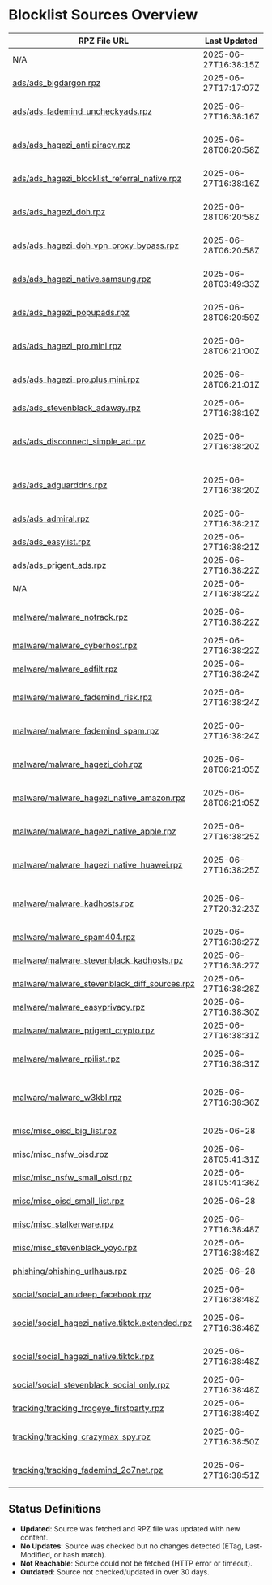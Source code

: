 # Blocklist Sources Overview

| RPZ File URL | Last Updated | Category | Entries | Size | License | File Path | Status |
|--------------|--------------|----------|---------|----------|---------|-----------|--------|
| N/A | 2025-06-27T16:38:15Z | ads | 42348 | 2.7 MB | Unknown | N/A | No Updates |
| [ads/ads_bigdargon.rpz](https://raw.githubusercontent.com/twitOne/RPZ-Blocklists/main/ads/ads_bigdargon.rpz) | 2025-06-27T17:17:07Z | ads | 18788 | 1.0 MB | [MIT License (https://github.com/bigdargon/hostsVN/blob/master/LICENSE)](MIT License (https://github.com/bigdargon/hostsVN/blob/master/LICENSE)) | ads/ads_bigdargon.rpz | No Updates |
| [ads/ads_fademind_uncheckyads.rpz](https://raw.githubusercontent.com/twitOne/RPZ-Blocklists/main/ads/ads_fademind_uncheckyads.rpz) | 2025-06-27T16:38:16Z | ads | 9 | 1.2 KB | [MIT License (https://github.com/FadeMind/hosts.extras/blob/master/LICENSE)](MIT License (https://github.com/FadeMind/hosts.extras/blob/master/LICENSE)) | ads/ads_fademind_uncheckyads.rpz | No Updates |
| [ads/ads_hagezi_anti.piracy.rpz](https://raw.githubusercontent.com/twitOne/RPZ-Blocklists/main/ads/ads_hagezi_anti.piracy.rpz) | 2025-06-28T06:20:58Z | ads | 10035 | 477.9 KB | [GNU GPL v3.0 (https://github.com/hagezi/dns-blocklists/blob/main/LICENSE)](GNU GPL v3.0 (https://github.com/hagezi/dns-blocklists/blob/main/LICENSE)) | ads/ads_hagezi_anti.piracy.rpz | No Updates |
| [ads/ads_hagezi_blocklist_referral_native.rpz](https://raw.githubusercontent.com/twitOne/RPZ-Blocklists/main/ads/ads_hagezi_blocklist_referral_native.rpz) | 2025-06-27T16:38:16Z | ads | 1714 | 94.7 KB | [GNU GPL v3.0 (https://github.com/hagezi/dns-blocklists/blob/main/LICENSE)](GNU GPL v3.0 (https://github.com/hagezi/dns-blocklists/blob/main/LICENSE)) | ads/ads_hagezi_blocklist_referral_native.rpz | No Updates |
| [ads/ads_hagezi_doh.rpz](https://raw.githubusercontent.com/twitOne/RPZ-Blocklists/main/ads/ads_hagezi_doh.rpz) | 2025-06-28T06:20:58Z | ads | 1443 | 75.5 KB | [GNU GPL v3.0 (https://github.com/hagezi/dns-blocklists/blob/main/LICENSE)](GNU GPL v3.0 (https://github.com/hagezi/dns-blocklists/blob/main/LICENSE)) | ads/ads_hagezi_doh.rpz | No Updates |
| [ads/ads_hagezi_doh_vpn_proxy_bypass.rpz](https://raw.githubusercontent.com/twitOne/RPZ-Blocklists/main/ads/ads_hagezi_doh_vpn_proxy_bypass.rpz) | 2025-06-28T06:20:58Z | ads | 4822 | 255.9 KB | [GNU GPL v3.0 (https://github.com/hagezi/dns-blocklists/blob/main/LICENSE)](GNU GPL v3.0 (https://github.com/hagezi/dns-blocklists/blob/main/LICENSE)) | ads/ads_hagezi_doh_vpn_proxy_bypass.rpz | No Updates |
| [ads/ads_hagezi_native.samsung.rpz](https://raw.githubusercontent.com/twitOne/RPZ-Blocklists/main/ads/ads_hagezi_native.samsung.rpz) | 2025-06-28T03:49:33Z | ads | 195 | 15.0 KB | [GNU GPL v3.0 (https://github.com/hagezi/dns-blocklists/blob/main/LICENSE)](GNU GPL v3.0 (https://github.com/hagezi/dns-blocklists/blob/main/LICENSE)) | ads/ads_hagezi_native.samsung.rpz | No Updates |
| [ads/ads_hagezi_popupads.rpz](https://raw.githubusercontent.com/twitOne/RPZ-Blocklists/main/ads/ads_hagezi_popupads.rpz) | 2025-06-28T06:20:59Z | ads | 102844 | 5.2 MB | [GNU GPL v3.0 (https://github.com/hagezi/dns-blocklists/blob/main/LICENSE)](GNU GPL v3.0 (https://github.com/hagezi/dns-blocklists/blob/main/LICENSE)) | ads/ads_hagezi_popupads.rpz | No Updates |
| [ads/ads_hagezi_pro.mini.rpz](https://raw.githubusercontent.com/twitOne/RPZ-Blocklists/main/ads/ads_hagezi_pro.mini.rpz) | 2025-06-28T06:21:00Z | ads | 93348 | 4.8 MB | [GNU GPL v3.0 (https://github.com/hagezi/dns-blocklists/blob/main/LICENSE)](GNU GPL v3.0 (https://github.com/hagezi/dns-blocklists/blob/main/LICENSE)) | ads/ads_hagezi_pro.mini.rpz | No Updates |
| [ads/ads_hagezi_pro.plus.mini.rpz](https://raw.githubusercontent.com/twitOne/RPZ-Blocklists/main/ads/ads_hagezi_pro.plus.mini.rpz) | 2025-06-28T06:21:01Z | ads | 106761 | 5.6 MB | [GNU GPL v3.0 (https://github.com/hagezi/dns-blocklists/blob/main/LICENSE)](GNU GPL v3.0 (https://github.com/hagezi/dns-blocklists/blob/main/LICENSE)) | ads/ads_hagezi_pro.plus.mini.rpz | No Updates |
| [ads/ads_stevenblack_adaway.rpz](https://raw.githubusercontent.com/twitOne/RPZ-Blocklists/main/ads/ads_stevenblack_adaway.rpz) | 2025-06-27T16:38:19Z | ads | 7333 | 480.9 KB | [MIT License (https://github.com/StevenBlack/hosts/blob/master/LICENSE)](MIT License (https://github.com/StevenBlack/hosts/blob/master/LICENSE)) | ads/ads_stevenblack_adaway.rpz | No Updates |
| [ads/ads_disconnect_simple_ad.rpz](https://raw.githubusercontent.com/twitOne/RPZ-Blocklists/main/ads/ads_disconnect_simple_ad.rpz) | 2025-06-27T16:38:20Z | ads | 2701 | 133.2 KB | [GNU GPL v3.0 (https://github.com/disconnectme/disconnect/blob/master/LICENSE)](GNU GPL v3.0 (https://github.com/disconnectme/disconnect/blob/master/LICENSE)) | ads/ads_disconnect_simple_ad.rpz | No Updates |
| [ads/ads_adguarddns.rpz](https://raw.githubusercontent.com/twitOne/RPZ-Blocklists/main/ads/ads_adguarddns.rpz) | 2025-06-27T16:38:20Z | ads | 109599 | 6.1 MB | [GNU GPL v3.0 (https://github.com/AdguardTeam/AdGuardSDNSFilter/blob/master/LICENSE)](GNU GPL v3.0 (https://github.com/AdguardTeam/AdGuardSDNSFilter/blob/master/LICENSE)) | ads/ads_adguarddns.rpz | No Updates |
| [ads/ads_admiral.rpz](https://raw.githubusercontent.com/twitOne/RPZ-Blocklists/main/ads/ads_admiral.rpz) | 2025-06-27T16:38:21Z | ads | 1762 | 91.2 KB | [MIT License (https://github.com/LanikSJ/ubo-filters/blob/main/LICENSE)](MIT License (https://github.com/LanikSJ/ubo-filters/blob/main/LICENSE)) | ads/ads_admiral.rpz | No Updates |
| [ads/ads_easylist.rpz](https://raw.githubusercontent.com/twitOne/RPZ-Blocklists/main/ads/ads_easylist.rpz) | 2025-06-27T16:38:21Z | ads | 31020 | 1.6 MB | [GNU GPL v3.0 or CC BY-SA 3.0 (https://easylist.to/pages/licence.html)](GNU GPL v3.0 or CC BY-SA 3.0 (https://easylist.to/pages/licence.html)) | ads/ads_easylist.rpz | No Updates |
| [ads/ads_prigent_ads.rpz](https://raw.githubusercontent.com/twitOne/RPZ-Blocklists/main/ads/ads_prigent_ads.rpz) | 2025-06-27T16:38:22Z | ads | 4270 | 213.3 KB | [CC BY-SA (assumed) (https://dsi.ut-capitole.fr/blacklists/)](CC BY-SA (assumed) (https://dsi.ut-capitole.fr/blacklists/)) | ads/ads_prigent_ads.rpz | No Updates |
| N/A | 2025-06-27T16:38:22Z | malware | 2046 | 122.2 KB | Unknown | N/A | No Updates |
| [malware/malware_notrack.rpz](https://raw.githubusercontent.com/twitOne/RPZ-Blocklists/main/malware/malware_notrack.rpz) | 2025-06-27T16:38:22Z | malware | 154 | 8.2 KB | [GNU GPL v3.0 (https://gitlab.com/quidsup/notrack-blocklists/-/blob/master/LICENSE)](GNU GPL v3.0 (https://gitlab.com/quidsup/notrack-blocklists/-/blob/master/LICENSE)) | malware/malware_notrack.rpz | No Updates |
| [malware/malware_cyberhost.rpz](https://raw.githubusercontent.com/twitOne/RPZ-Blocklists/main/malware/malware_cyberhost.rpz) | 2025-06-27T16:38:22Z | malware | 15184 | 877.2 KB | [CC BY-SA 4.0 (https://cyberhost.uk/malware-blocklist/)](CC BY-SA 4.0 (https://cyberhost.uk/malware-blocklist/)) | malware/malware_cyberhost.rpz | No Updates |
| [malware/malware_adfilt.rpz](https://raw.githubusercontent.com/twitOne/RPZ-Blocklists/main/malware/malware_adfilt.rpz) | 2025-06-27T16:38:24Z | malware | 31148 | 1.7 MB | [Dandelicence (https://github.com/DandelionSprout/Dandelicence)](Dandelicence (https://github.com/DandelionSprout/Dandelicence)) | malware/malware_adfilt.rpz | No Updates |
| [malware/malware_fademind_risk.rpz](https://raw.githubusercontent.com/twitOne/RPZ-Blocklists/main/malware/malware_fademind_risk.rpz) | 2025-06-27T16:38:24Z | malware | 2189 | 118.5 KB | [MIT License (https://github.com/FadeMind/hosts.extras/blob/master/LICENSE)](MIT License (https://github.com/FadeMind/hosts.extras/blob/master/LICENSE)) | malware/malware_fademind_risk.rpz | No Updates |
| [malware/malware_fademind_spam.rpz](https://raw.githubusercontent.com/twitOne/RPZ-Blocklists/main/malware/malware_fademind_spam.rpz) | 2025-06-27T16:38:24Z | malware | 57 | 4.0 KB | [MIT License (https://github.com/FadeMind/hosts.extras/blob/master/LICENSE)](MIT License (https://github.com/FadeMind/hosts.extras/blob/master/LICENSE)) | malware/malware_fademind_spam.rpz | No Updates |
| [malware/malware_hagezi_doh.rpz](https://raw.githubusercontent.com/twitOne/RPZ-Blocklists/main/malware/malware_hagezi_doh.rpz) | 2025-06-28T06:21:05Z | malware | 1604 | 85.6 KB | [GNU GPL v3.0 (https://github.com/hagezi/dns-blocklists/blob/main/LICENSE)](GNU GPL v3.0 (https://github.com/hagezi/dns-blocklists/blob/main/LICENSE)) | malware/malware_hagezi_doh.rpz | No Updates |
| [malware/malware_hagezi_native_amazon.rpz](https://raw.githubusercontent.com/twitOne/RPZ-Blocklists/main/malware/malware_hagezi_native_amazon.rpz) | 2025-06-28T06:21:05Z | malware | 631 | 55.7 KB | [GNU GPL v3.0 (https://github.com/hagezi/dns-blocklists/blob/main/LICENSE)](GNU GPL v3.0 (https://github.com/hagezi/dns-blocklists/blob/main/LICENSE)) | malware/malware_hagezi_native_amazon.rpz | No Updates |
| [malware/malware_hagezi_native_apple.rpz](https://raw.githubusercontent.com/twitOne/RPZ-Blocklists/main/malware/malware_hagezi_native_apple.rpz) | 2025-06-27T16:38:25Z | malware | 290 | 23.7 KB | [GNU GPL v3.0 (https://github.com/hagezi/dns-blocklists/blob/main/LICENSE)](GNU GPL v3.0 (https://github.com/hagezi/dns-blocklists/blob/main/LICENSE)) | malware/malware_hagezi_native_apple.rpz | No Updates |
| [malware/malware_hagezi_native_huawei.rpz](https://raw.githubusercontent.com/twitOne/RPZ-Blocklists/main/malware/malware_hagezi_native_huawei.rpz) | 2025-06-27T16:38:25Z | malware | 152 | 15.0 KB | [GNU GPL v3.0 (https://github.com/hagezi/dns-blocklists/blob/main/LICENSE)](GNU GPL v3.0 (https://github.com/hagezi/dns-blocklists/blob/main/LICENSE)) | malware/malware_hagezi_native_huawei.rpz | No Updates |
| [malware/malware_kadhosts.rpz](https://raw.githubusercontent.com/twitOne/RPZ-Blocklists/main/malware/malware_kadhosts.rpz) | 2025-06-27T20:32:23Z | malware | 183551 | 10.9 MB | [GNU GPL v3.0 (https://github.com/PolishFiltersTeam/KADhosts/blob/master/LICENSE)](GNU GPL v3.0 (https://github.com/PolishFiltersTeam/KADhosts/blob/master/LICENSE)) | malware/malware_kadhosts.rpz | No Updates |
| [malware/malware_spam404.rpz](https://raw.githubusercontent.com/twitOne/RPZ-Blocklists/main/malware/malware_spam404.rpz) | 2025-06-27T16:38:27Z | malware | 8141 | 430.1 KB | [CC BY 3.0 (https://github.com/Spam404/lists/blob/master/LICENSE)](CC BY 3.0 (https://github.com/Spam404/lists/blob/master/LICENSE)) | malware/malware_spam404.rpz | No Updates |
| [malware/malware_stevenblack_kadhosts.rpz](https://raw.githubusercontent.com/twitOne/RPZ-Blocklists/main/malware/malware_stevenblack_kadhosts.rpz) | 2025-06-27T16:38:27Z | malware | 177993 | 10.6 MB | [MIT License (https://github.com/StevenBlack/hosts/blob/master/LICENSE)](MIT License (https://github.com/StevenBlack/hosts/blob/master/LICENSE)) | malware/malware_stevenblack_kadhosts.rpz | No Updates |
| [malware/malware_stevenblack_diff_sources.rpz](https://raw.githubusercontent.com/twitOne/RPZ-Blocklists/main/malware/malware_stevenblack_diff_sources.rpz) | 2025-06-27T16:38:28Z | malware | 216661 | 12.9 MB | [MIT License (https://github.com/StevenBlack/hosts/blob/master/LICENSE)](MIT License (https://github.com/StevenBlack/hosts/blob/master/LICENSE)) | malware/malware_stevenblack_diff_sources.rpz | No Updates |
| [malware/malware_easyprivacy.rpz](https://raw.githubusercontent.com/twitOne/RPZ-Blocklists/main/malware/malware_easyprivacy.rpz) | 2025-06-27T16:38:30Z | malware | 41845 | 2.5 MB | [GNU GPL v3.0 or CC BY-SA 3.0 (https://easylist.to/pages/licence.html)](GNU GPL v3.0 or CC BY-SA 3.0 (https://easylist.to/pages/licence.html)) | malware/malware_easyprivacy.rpz | No Updates |
| [malware/malware_prigent_crypto.rpz](https://raw.githubusercontent.com/twitOne/RPZ-Blocklists/main/malware/malware_prigent_crypto.rpz) | 2025-06-27T16:38:31Z | malware | 16289 | 892.1 KB | [CC BY-SA (assumed) (https://dsi.ut-capitole.fr/blacklists/)](CC BY-SA (assumed) (https://dsi.ut-capitole.fr/blacklists/)) | malware/malware_prigent_crypto.rpz | No Updates |
| [malware/malware_rpilist.rpz](https://raw.githubusercontent.com/twitOne/RPZ-Blocklists/main/malware/malware_rpilist.rpz) | 2025-06-27T16:38:31Z | malware | 563115 | 37.4 MB | [CC BY-NC 4.0 (https://github.com/RPiList/specials/blob/master/LICENSE.md)](CC BY-NC 4.0 (https://github.com/RPiList/specials/blob/master/LICENSE.md)) | malware/malware_rpilist.rpz | No Updates |
| [malware/malware_w3kbl.rpz](https://raw.githubusercontent.com/twitOne/RPZ-Blocklists/main/malware/malware_w3kbl.rpz) | 2025-06-27T16:38:36Z | malware | 350 | 21.6 KB | [MIT License (https://github.com/WaLLy3K/wally3k.github.io/blob/master/LICENSE)](MIT License (https://github.com/WaLLy3K/wally3k.github.io/blob/master/LICENSE)) | malware/malware_w3kbl.rpz | No Updates |
| [misc/misc_oisd_big_list.rpz](https://raw.githubusercontent.com/twitOne/RPZ-Blocklists/main/misc/misc_oisd_big_list.rpz) | 2025-06-28 | misc | 191259 | 10.4 MB | [GNU GPL v3.0 (https://github.com/sjhgvr/oisd/blob/main/LICENSE)](GNU GPL v3.0 (https://github.com/sjhgvr/oisd/blob/main/LICENSE)) | misc/misc_oisd_big_list.rpz | Updated |
| [misc/misc_nsfw_oisd.rpz](https://raw.githubusercontent.com/twitOne/RPZ-Blocklists/main/misc/misc_nsfw_oisd.rpz) | 2025-06-28T05:41:31Z | misc | 413173 | 22.1 MB | [GNU GPL v3.0 (https://github.com/sjhgvr/oisd/blob/main/LICENSE)](GNU GPL v3.0 (https://github.com/sjhgvr/oisd/blob/main/LICENSE)) | misc/misc_nsfw_oisd.rpz | No Updates |
| [misc/misc_nsfw_small_oisd.rpz](https://raw.githubusercontent.com/twitOne/RPZ-Blocklists/main/misc/misc_nsfw_small_oisd.rpz) | 2025-06-28T05:41:36Z | misc | 21052 | 973.6 KB | [GNU GPL v3.0 (https://github.com/sjhgvr/oisd/blob/main/LICENSE)](GNU GPL v3.0 (https://github.com/sjhgvr/oisd/blob/main/LICENSE)) | misc/misc_nsfw_small_oisd.rpz | No Updates |
| [misc/misc_oisd_small_list.rpz](https://raw.githubusercontent.com/twitOne/RPZ-Blocklists/main/misc/misc_oisd_small_list.rpz) | 2025-06-28 | misc | 43032 | 2.2 MB | [GNU GPL v3.0 (https://github.com/sjhgvr/oisd/blob/main/LICENSE)](GNU GPL v3.0 (https://github.com/sjhgvr/oisd/blob/main/LICENSE)) | misc/misc_oisd_small_list.rpz | Updated |
| [misc/misc_stalkerware.rpz](https://raw.githubusercontent.com/twitOne/RPZ-Blocklists/main/misc/misc_stalkerware.rpz) | 2025-06-27T16:38:48Z | misc | 917 | 54.7 KB | [CC BY (https://github.com/AssoEchap/stalkerware-indicators#license)](CC BY (https://github.com/AssoEchap/stalkerware-indicators#license)) | misc/misc_stalkerware.rpz | No Updates |
| [misc/misc_stevenblack_yoyo.rpz](https://raw.githubusercontent.com/twitOne/RPZ-Blocklists/main/misc/misc_stevenblack_yoyo.rpz) | 2025-06-27T16:38:48Z | misc | 3437 | 172.9 KB | [MIT License (https://github.com/StevenBlack/hosts/blob/master/LICENSE)](MIT License (https://github.com/StevenBlack/hosts/blob/master/LICENSE)) | misc/misc_stevenblack_yoyo.rpz | No Updates |
| [phishing/phishing_urlhaus.rpz](https://raw.githubusercontent.com/twitOne/RPZ-Blocklists/main/phishing/phishing_urlhaus.rpz) | 2025-06-28 | phishing | 518 | 28.4 KB | None specified | phishing/phishing_urlhaus.rpz | Updated |
| [social/social_anudeep_facebook.rpz](https://raw.githubusercontent.com/twitOne/RPZ-Blocklists/main/social/social_anudeep_facebook.rpz) | 2025-06-27T16:38:48Z | social | 3995 | 321.8 KB | [MIT License (https://github.com/anudeepND/blacklist/blob/master/LICENSE)](MIT License (https://github.com/anudeepND/blacklist/blob/master/LICENSE)) | social/social_anudeep_facebook.rpz | No Updates |
| [social/social_hagezi_native.tiktok.extended.rpz](https://raw.githubusercontent.com/twitOne/RPZ-Blocklists/main/social/social_hagezi_native.tiktok.extended.rpz) | 2025-06-27T16:38:48Z | social | 422 | 31.2 KB | [GNU GPL v3.0 (https://github.com/hagezi/dns-blocklists/blob/main/LICENSE)](GNU GPL v3.0 (https://github.com/hagezi/dns-blocklists/blob/main/LICENSE)) | social/social_hagezi_native.tiktok.extended.rpz | No Updates |
| [social/social_hagezi_native.tiktok.rpz](https://raw.githubusercontent.com/twitOne/RPZ-Blocklists/main/social/social_hagezi_native.tiktok.rpz) | 2025-06-27T16:38:48Z | social | 322 | 23.1 KB | [GNU GPL v3.0 (https://github.com/hagezi/dns-blocklists/blob/main/LICENSE)](GNU GPL v3.0 (https://github.com/hagezi/dns-blocklists/blob/main/LICENSE)) | social/social_hagezi_native.tiktok.rpz | No Updates |
| [social/social_stevenblack_social_only.rpz](https://raw.githubusercontent.com/twitOne/RPZ-Blocklists/main/social/social_stevenblack_social_only.rpz) | 2025-06-27T16:38:48Z | social | 3242 | 226.8 KB | [MIT License (https://github.com/StevenBlack/hosts/blob/master/LICENSE)](MIT License (https://github.com/StevenBlack/hosts/blob/master/LICENSE)) | social/social_stevenblack_social_only.rpz | No Updates |
| [tracking/tracking_frogeye_firstparty.rpz](https://raw.githubusercontent.com/twitOne/RPZ-Blocklists/main/tracking/tracking_frogeye_firstparty.rpz) | 2025-06-27T16:38:49Z | tracking | 33403 | 2.1 MB | None specified | tracking/tracking_frogeye_firstparty.rpz | No Updates |
| [tracking/tracking_crazymax_spy.rpz](https://raw.githubusercontent.com/twitOne/RPZ-Blocklists/main/tracking/tracking_crazymax_spy.rpz) | 2025-06-27T16:38:50Z | tracking | 347 | 25.3 KB | [MIT License (https://github.com/crazy-max/WindowsSpyBlocker/blob/master/LICENSE)](MIT License (https://github.com/crazy-max/WindowsSpyBlocker/blob/master/LICENSE)) | tracking/tracking_crazymax_spy.rpz | No Updates |
| [tracking/tracking_fademind_2o7net.rpz](https://raw.githubusercontent.com/twitOne/RPZ-Blocklists/main/tracking/tracking_fademind_2o7net.rpz) | 2025-06-27T16:38:51Z | tracking | 2030 | 133.8 KB | [MIT License (https://github.com/FadeMind/hosts.extras/blob/master/LICENSE)](MIT License (https://github.com/FadeMind/hosts.extras/blob/master/LICENSE)) | tracking/tracking_fademind_2o7net.rpz | No Updates |

## Status Definitions
- **Updated**: Source was fetched and RPZ file was updated with new content.
- **No Updates**: Source was checked but no changes detected (ETag, Last-Modified, or hash match).
- **Not Reachable**: Source could not be fetched (HTTP error or timeout).
- **Outdated**: Source not checked/updated in over 30 days.
